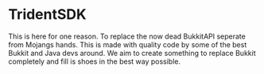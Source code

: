 TridentSDK
=========
This is here for one reason. To replace the now dead BukkitAPI seperate from Mojangs hands. This is made with quality code by some of the best Bukkit and Java devs around. We aim to create something to replace Bukkit completely and fill is shoes in the best way possible.
